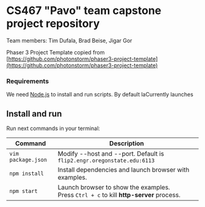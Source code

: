 # CS467 "Pavo" team capstone project repository
Team members: Tim Dufala, Brad Beise, Jigar Gor

Phaser 3 Project Template copied from [https://github.com/photonstorm/phaser3-project-template](https://github.com/photonstorm/phaser3-project-template)

### Requirements

We need [Node.js](https://nodejs.org) to install and run scripts.
By default laCurrently launches

## Install and run

Run next commands in your terminal:

| Command | Description |
|---------|-------------|
| `vim package.json` | Modify --host and --port. Default is `flip2.engr.oregonstate.edu:6113` |
| `npm install` | Install dependencies and launch browser with examples.|
| `npm start` | Launch browser to show the examples. <br> Press `Ctrl + c` to kill **http-server** process. |
